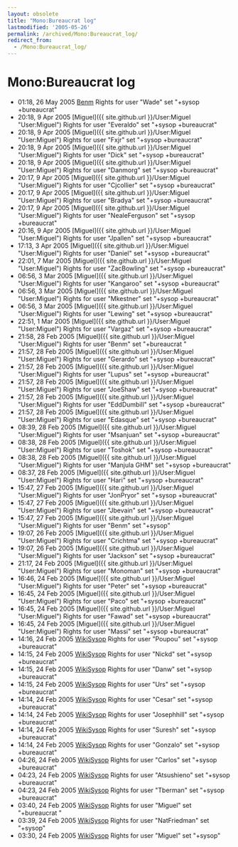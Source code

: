 ```yaml
---
layout: obsolete
title: "Mono:Bureaucrat log"
lastmodified: '2005-05-26'
permalink: /archived/Mono:Bureaucrat_log/
redirect_from:
  - /Mono:Bureaucrat_log/
---
```


Mono:Bureaucrat log
===================

-   01:18, 26 May 2005 [Benm](/index.php?title=User:Benm&action=edit&redlink=1 "User:Benm (page does not exist)") Rights for user "Wade" set "+sysop +bureaucrat"
-   20:18, 9 Apr 2005 [Miguel]({{ site.github.url }}/User:Miguel "User:Miguel") Rights for user "Everaldo" set "+sysop +bureaucrat"
-   20:18, 9 Apr 2005 [Miguel]({{ site.github.url }}/User:Miguel "User:Miguel") Rights for user "Fxjr" set "+sysop +bureaucrat"
-   20:18, 9 Apr 2005 [Miguel]({{ site.github.url }}/User:Miguel "User:Miguel") Rights for user "Dick" set "+sysop +bureaucrat"
-   20:18, 9 Apr 2005 [Miguel]({{ site.github.url }}/User:Miguel "User:Miguel") Rights for user "Danmorg" set "+sysop +bureaucrat"
-   20:17, 9 Apr 2005 [Miguel]({{ site.github.url }}/User:Miguel "User:Miguel") Rights for user "Cjcollier" set "+sysop +bureaucrat"
-   20:17, 9 Apr 2005 [Miguel]({{ site.github.url }}/User:Miguel "User:Miguel") Rights for user "Bradya" set "+sysop +bureaucrat"
-   20:17, 9 Apr 2005 [Miguel]({{ site.github.url }}/User:Miguel "User:Miguel") Rights for user "NealeFerguson" set "+sysop +bureaucrat"
-   20:16, 9 Apr 2005 [Miguel]({{ site.github.url }}/User:Miguel "User:Miguel") Rights for user "Jpallen" set "+sysop +bureaucrat"
-   17:13, 3 Apr 2005 [Miguel]({{ site.github.url }}/User:Miguel "User:Miguel") Rights for user "Daniel" set "+sysop +bureaucrat"
-   22:01, 7 Mar 2005 [Miguel]({{ site.github.url }}/User:Miguel "User:Miguel") Rights for user "ZacBowling" set "+sysop +bureaucrat"
-   06:56, 3 Mar 2005 [Miguel]({{ site.github.url }}/User:Miguel "User:Miguel") Rights for user "Kangaroo" set "+sysop +bureaucrat"
-   06:56, 3 Mar 2005 [Miguel]({{ site.github.url }}/User:Miguel "User:Miguel") Rights for user "Mkestner" set "+sysop +bureaucrat"
-   06:56, 3 Mar 2005 [Miguel]({{ site.github.url }}/User:Miguel "User:Miguel") Rights for user "Lewing" set "+sysop +bureaucrat"
-   22:51, 1 Mar 2005 [Miguel]({{ site.github.url }}/User:Miguel "User:Miguel") Rights for user "Vargaz" set "+sysop +bureaucrat"
-   21:58, 28 Feb 2005 [Miguel]({{ site.github.url }}/User:Miguel "User:Miguel") Rights for user "Benm" set "+bureaucrat "
-   21:57, 28 Feb 2005 [Miguel]({{ site.github.url }}/User:Miguel "User:Miguel") Rights for user "Gerardo" set "+sysop +bureaucrat"
-   21:57, 28 Feb 2005 [Miguel]({{ site.github.url }}/User:Miguel "User:Miguel") Rights for user "Lupus" set "+sysop +bureaucrat"
-   21:57, 28 Feb 2005 [Miguel]({{ site.github.url }}/User:Miguel "User:Miguel") Rights for user "JoeShaw" set "+sysop +bureaucrat"
-   21:57, 28 Feb 2005 [Miguel]({{ site.github.url }}/User:Miguel "User:Miguel") Rights for user "EddDumbill" set "+sysop +bureaucrat"
-   21:57, 28 Feb 2005 [Miguel]({{ site.github.url }}/User:Miguel "User:Miguel") Rights for user "Edasque" set "+sysop +bureaucrat"
-   08:39, 28 Feb 2005 [Miguel]({{ site.github.url }}/User:Miguel "User:Miguel") Rights for user "Msanjuan" set "+sysop +bureaucrat"
-   08:38, 28 Feb 2005 [Miguel]({{ site.github.url }}/User:Miguel "User:Miguel") Rights for user "Toshok" set "+sysop +bureaucrat"
-   08:38, 28 Feb 2005 [Miguel]({{ site.github.url }}/User:Miguel "User:Miguel") Rights for user "Manjula GHM" set "+sysop +bureaucrat"
-   08:37, 28 Feb 2005 [Miguel]({{ site.github.url }}/User:Miguel "User:Miguel") Rights for user "Hari" set "+sysop +bureaucrat"
-   15:47, 27 Feb 2005 [Miguel]({{ site.github.url }}/User:Miguel "User:Miguel") Rights for user "JonPryor" set "+sysop +bureaucrat"
-   15:47, 27 Feb 2005 [Miguel]({{ site.github.url }}/User:Miguel "User:Miguel") Rights for user "Jbevain" set "+sysop +bureaucrat"
-   15:47, 27 Feb 2005 [Miguel]({{ site.github.url }}/User:Miguel "User:Miguel") Rights for user "Benm" set "+sysop"
-   19:07, 26 Feb 2005 [Miguel]({{ site.github.url }}/User:Miguel "User:Miguel") Rights for user "Crichtma" set "+sysop +bureaucrat"
-   19:07, 26 Feb 2005 [Miguel]({{ site.github.url }}/User:Miguel "User:Miguel") Rights for user "Jackson" set "+sysop +bureaucrat"
-   21:17, 24 Feb 2005 [Miguel]({{ site.github.url }}/User:Miguel "User:Miguel") Rights for user "Monoman" set "+sysop +bureaucrat"
-   16:46, 24 Feb 2005 [Miguel]({{ site.github.url }}/User:Miguel "User:Miguel") Rights for user "Peter" set "+sysop +bureaucrat"
-   16:45, 24 Feb 2005 [Miguel]({{ site.github.url }}/User:Miguel "User:Miguel") Rights for user "Paco" set "+sysop +bureaucrat"
-   16:45, 24 Feb 2005 [Miguel]({{ site.github.url }}/User:Miguel "User:Miguel") Rights for user "Fawad" set "+sysop +bureaucrat"
-   16:45, 24 Feb 2005 [Miguel]({{ site.github.url }}/User:Miguel "User:Miguel") Rights for user "Massi" set "+sysop +bureaucrat"
-   14:16, 24 Feb 2005 [WikiSysop](/index.php?title=User:WikiSysop&action=edit&redlink=1 "User:WikiSysop (page does not exist)") Rights for user "Poupou" set "+sysop +bureaucrat"
-   14:15, 24 Feb 2005 [WikiSysop](/index.php?title=User:WikiSysop&action=edit&redlink=1 "User:WikiSysop (page does not exist)") Rights for user "Nickd" set "+sysop +bureaucrat"
-   14:15, 24 Feb 2005 [WikiSysop](/index.php?title=User:WikiSysop&action=edit&redlink=1 "User:WikiSysop (page does not exist)") Rights for user "Danw" set "+sysop +bureaucrat"
-   14:15, 24 Feb 2005 [WikiSysop](/index.php?title=User:WikiSysop&action=edit&redlink=1 "User:WikiSysop (page does not exist)") Rights for user "Urs" set "+sysop +bureaucrat"
-   14:14, 24 Feb 2005 [WikiSysop](/index.php?title=User:WikiSysop&action=edit&redlink=1 "User:WikiSysop (page does not exist)") Rights for user "Cesar" set "+sysop +bureaucrat"
-   14:14, 24 Feb 2005 [WikiSysop](/index.php?title=User:WikiSysop&action=edit&redlink=1 "User:WikiSysop (page does not exist)") Rights for user "Josephhill" set "+sysop +bureaucrat"
-   14:14, 24 Feb 2005 [WikiSysop](/index.php?title=User:WikiSysop&action=edit&redlink=1 "User:WikiSysop (page does not exist)") Rights for user "Suresh" set "+sysop +bureaucrat"
-   14:14, 24 Feb 2005 [WikiSysop](/index.php?title=User:WikiSysop&action=edit&redlink=1 "User:WikiSysop (page does not exist)") Rights for user "Gonzalo" set "+sysop +bureaucrat"
-   04:26, 24 Feb 2005 [WikiSysop](/index.php?title=User:WikiSysop&action=edit&redlink=1 "User:WikiSysop (page does not exist)") Rights for user "Carlos" set "+sysop +bureaucrat"
-   04:23, 24 Feb 2005 [WikiSysop](/index.php?title=User:WikiSysop&action=edit&redlink=1 "User:WikiSysop (page does not exist)") Rights for user "Atsushieno" set "+sysop +bureaucrat"
-   04:23, 24 Feb 2005 [WikiSysop](/index.php?title=User:WikiSysop&action=edit&redlink=1 "User:WikiSysop (page does not exist)") Rights for user "Tberman" set "+sysop +bureaucrat"
-   03:40, 24 Feb 2005 [WikiSysop](/index.php?title=User:WikiSysop&action=edit&redlink=1 "User:WikiSysop (page does not exist)") Rights for user "Miguel" set "+bureaucrat "
-   03:39, 24 Feb 2005 [WikiSysop](/index.php?title=User:WikiSysop&action=edit&redlink=1 "User:WikiSysop (page does not exist)") Rights for user "NatFriedman" set "+sysop"
-   03:30, 24 Feb 2005 [WikiSysop](/index.php?title=User:WikiSysop&action=edit&redlink=1 "User:WikiSysop (page does not exist)") Rights for user "Miguel" set "+sysop"



